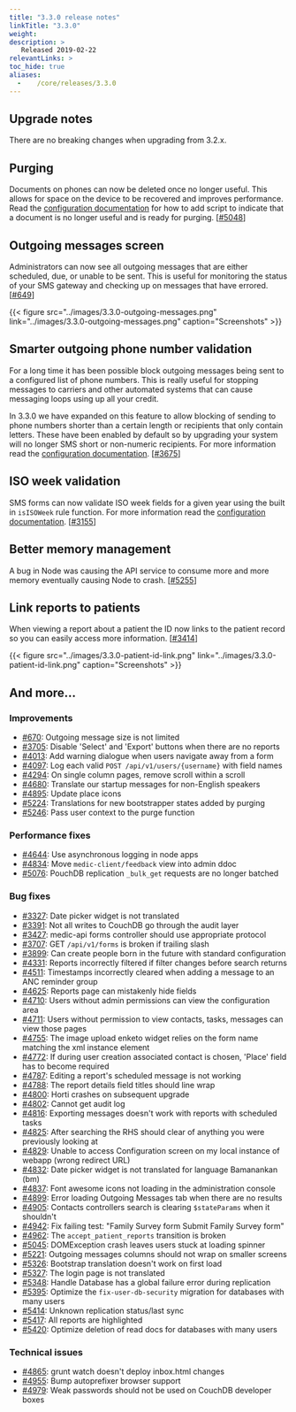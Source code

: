 ```yaml
---
title: "3.3.0 release notes"
linkTitle: "3.3.0"
weight:
description: >
   Released 2019-02-22
relevantLinks: >
toc_hide: true
aliases:
  -    /core/releases/3.3.0
---
```


## Upgrade notes

There are no breaking changes when upgrading from 3.2.x.

## Purging

Documents on phones can now be deleted once no longer useful. This allows for space on the device to be recovered and improves performance. Read the [configuration documentation](https://docs.communityhealthtoolkit.org/apps/guides/performance/purging/) for how to add script to indicate that a document is no longer useful and is ready for purging. [[#5048](https://github.com/medic/cht-core/issues/5048)]

## Outgoing messages screen

Administrators can now see all outgoing messages that are either scheduled, due, or unable to be sent. This is useful for monitoring the status of your SMS gateway and checking up on messages that have errored. [[#649](https://github.com/medic/cht-core/issues/649)]

{{< figure src="../images/3.3.0-outgoing-messages.png" link="../images/3.3.0-outgoing-messages.png" caption="Screenshots" >}}

## Smarter outgoing phone number validation

For a long time it has been possible block outgoing messages being sent to a configured list of phone numbers. This is really useful for stopping messages to carriers and other automated systems that can cause messaging loops using up all your credit.

In 3.3.0 we have expanded on this feature to allow blocking of sending to phone numbers shorter than a certain length or recipients that only contain letters. These have been enabled by default so by upgrading your system will no longer SMS short or non-numeric recipients. For more information read the [configuration documentation](https://docs.communityhealthtoolkit.org/apps/reference/app-settings/#optional-settings). [[#3675](https://github.com/medic/cht-core/issues/3675)]

## ISO week validation

SMS forms can now validate ISO week fields for a given year using the built in `isISOWeek` rule function. For more information read the [configuration documentation](https://docs.communityhealthtoolkit.org/apps/reference/app-settings/#validations). [[#3155](https://github.com/medic/cht-core/issues/3155)]

## Better memory management

A bug in Node was causing the API service to consume more and more memory eventually causing Node to crash. [[#5255](https://github.com/medic/cht-core/issues/5255)]

## Link reports to patients

When viewing a report about a patient the ID now links to the patient record so you can easily access more information. [[#3414](https://github.com/medic/cht-core/issues/3414)]

{{< figure src="../images/3.3.0-patient-id-link.png" link="../images/3.3.0-patient-id-link.png" caption="Screenshots" >}}

## And more...

### Improvements

- [#670](https://github.com/medic/cht-core/issues/670): Outgoing message size is not limited
- [#3705](https://github.com/medic/cht-core/issues/3705): Disable 'Select' and 'Export' buttons when there are no reports
- [#4013](https://github.com/medic/cht-core/issues/4013): Add warning dialogue when users navigate away from a form
- [#4097](https://github.com/medic/cht-core/issues/4097): Log each valid `POST /api/v1/users/{username}` with field names
- [#4294](https://github.com/medic/cht-core/issues/4294): On single column pages, remove scroll within a scroll
- [#4680](https://github.com/medic/cht-core/issues/4680): Translate our startup messages for non-English speakers
- [#4895](https://github.com/medic/cht-core/issues/4895): Update place icons
- [#5224](https://github.com/medic/cht-core/issues/5224): Translations for new bootstrapper states added by purging
- [#5246](https://github.com/medic/cht-core/issues/5246): Pass user context to the purge function

### Performance fixes

- [#4644](https://github.com/medic/cht-core/issues/4644): Use asynchronous logging in node apps
- [#4834](https://github.com/medic/cht-core/issues/4834): Move `medic-client/feedback` view into admin ddoc
- [#5076](https://github.com/medic/cht-core/issues/5076): PouchDB replication `_bulk_get` requests are no longer batched

### Bug fixes

- [#3327](https://github.com/medic/cht-core/issues/3327): Date picker widget is not translated
- [#3391](https://github.com/medic/cht-core/issues/3391): Not all writes to CouchDB go through the audit layer
- [#3427](https://github.com/medic/cht-core/issues/3427): medic-api forms controller should use appropriate protocol
- [#3707](https://github.com/medic/cht-core/issues/3707): GET `/api/v1/forms` is broken if trailing slash
- [#3899](https://github.com/medic/cht-core/issues/3899): Can create people born in the future with standard configuration
- [#4331](https://github.com/medic/cht-core/issues/4331): Reports incorrectly filtered if filter changes before search returns
- [#4511](https://github.com/medic/cht-core/issues/4511): Timestamps incorrectly cleared when adding a message to an ANC reminder group
- [#4625](https://github.com/medic/cht-core/issues/4625): Reports page can mistakenly hide fields
- [#4710](https://github.com/medic/cht-core/issues/4710): Users without admin permissions can view the configuration area
- [#4711](https://github.com/medic/cht-core/issues/4711): Users without permission to view contacts, tasks, messages can view those pages
- [#4755](https://github.com/medic/cht-core/issues/4755): The image upload enketo widget relies on the form name matching the xml instance element
- [#4772](https://github.com/medic/cht-core/issues/4772): If during user creation associated contact is chosen, 'Place' field has to become required
- [#4787](https://github.com/medic/cht-core/issues/4787): Editing a report's scheduled message is not working
- [#4788](https://github.com/medic/cht-core/issues/4788): The report details field titles should line wrap
- [#4800](https://github.com/medic/cht-core/issues/4800): Horti crashes on subsequent upgrade
- [#4802](https://github.com/medic/cht-core/issues/4802): Cannot get audit log
- [#4816](https://github.com/medic/cht-core/issues/4816): Exporting messages doesn't work with reports with scheduled tasks
- [#4825](https://github.com/medic/cht-core/issues/4825): After searching the RHS should clear of anything you were previously looking at
- [#4829](https://github.com/medic/cht-core/issues/4829): Unable to access Configuration screen on my local instance of webapp (wrong redirect URL)
- [#4832](https://github.com/medic/cht-core/issues/4832): Date picker widget is not translated for language Bamanankan (bm)
- [#4837](https://github.com/medic/cht-core/issues/4837): Font awesome icons not loading in the administration console
- [#4899](https://github.com/medic/cht-core/issues/4899): Error loading Outgoing Messages tab when there are no results
- [#4905](https://github.com/medic/cht-core/issues/4905): Contacts controllers search is clearing `$stateParams` when it shouldn't
- [#4942](https://github.com/medic/cht-core/issues/4942): Fix failing test: "Family Survey form Submit Family Survey form"
- [#4962](https://github.com/medic/cht-core/issues/4962): The `accept_patient_reports` transition is broken
- [#5045](https://github.com/medic/cht-core/issues/5045): DOMException crash leaves users stuck at loading spinner
- [#5221](https://github.com/medic/cht-core/issues/5221): Outgoing messages columns should not wrap on smaller screens
- [#5326](https://github.com/medic/cht-core/issues/5326): Bootstrap translation doesn't work on first load
- [#5327](https://github.com/medic/cht-core/issues/5327): The login page is not translated
- [#5348](https://github.com/medic/cht-core/issues/5348): Handle Database has a global failure error during replication
- [#5395](https://github.com/medic/cht-core/issues/5395): Optimize the `fix-user-db-security` migration for databases with many users
- [#5414](https://github.com/medic/cht-core/issues/5414): Unknown replication status/last sync
- [#5417](https://github.com/medic/cht-core/issues/5417): All reports are highlighted
- [#5420](https://github.com/medic/cht-core/issues/5420): Optimize deletion of read docs for databases with many users


### Technical issues

- [#4865](https://github.com/medic/cht-core/issues/4865): grunt watch doesn't deploy inbox.html changes
- [#4955](https://github.com/medic/cht-core/issues/4955): Bump autoprefixer browser support
- [#4979](https://github.com/medic/cht-core/issues/4979): Weak passwords should not be used on CouchDB developer boxes
